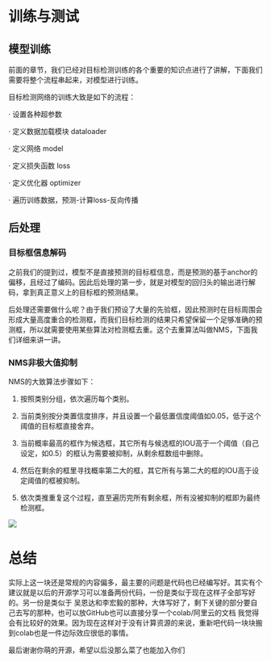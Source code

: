 # 训练与测试
## 模型训练
前面的章节，我们已经对目标检测训练的各个重要的知识点进行了讲解，下面我们需要将整个流程串起来，对模型进行训练。

目标检测网络的训练大致是如下的流程：

· 设置各种超参数

· 定义数据加载模块 dataloader

· 定义网络 model

· 定义损失函数 loss

· 定义优化器 optimizer

· 遍历训练数据，预测-计算loss-反向传播

## 后处理
### 目标框信息解码
之前我们的提到过，模型不是直接预测的目标框信息，而是预测的基于anchor的偏移，且经过了编码。因此后处理的第一步，就是对模型的回归头的输出进行解码，拿到真正意义上的目标框的预测结果。

后处理还需要做什么呢？由于我们预设了大量的先验框，因此预测时在目标周围会形成大量高度重合的检测框，而我们目标检测的结果只希望保留一个足够准确的预测框，所以就需要使用某些算法对检测框去重。这个去重算法叫做NMS，下面我们详细来讲一讲。

### NMS非极大值抑制
NMS的大致算法步骤如下：

1. 按照类别分组，依次遍历每个类别。

2. 当前类别按分类置信度排序，并且设置一个最低置信度阈值如0.05，低于这个阈值的目标框直接舍弃。

3. 当前概率最高的框作为候选框，其它所有与候选框的IOU高于一个阈值（自己设定，如0.5）的框认为需要被抑制，从剩余框数组中删除。

4. 然后在剩余的框里寻找概率第二大的框，其它所有与第二大的框的IOU高于设定阈值的框被抑制。

5. 依次类推重复这个过程，直至遍历完所有剩余框，所有没被抑制的框即为最终检测框。

![](https://raw.githubusercontent.com/datawhalechina/dive-into-cv-pytorch/master/markdown_imgs/chapter03/3-29.png)

# 总结
实际上这一块还是常规的内容偏多，最主要的问题是代码也已经编写好。其实有个建议就是以后的开源学习可以准备两份代码，一份是类似于现在这样子全部写好的。另一份是类似于
吴恩达和李宏毅的那种，大体写好了，剩下关键的部分要自己去写的那种，也可以放GitHub也可以直接分享一个colab/阿里云的文档
我觉得会有比较好的效果。因为现在这样对于没有计算资源的来说，重新吧代码一块块搬到colab也是一件边际效应很低的事情。

最后谢谢你萌的开源，希望以后没那么菜了也能加入你们
